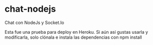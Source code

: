 # chat-nodejs
Chat con NodeJs y Socket.Io

Esta fue una prueba para deploy en Heroku. Si aún así gustas usarla y modificarla, solo clónala e instala las dependencias con npm install

